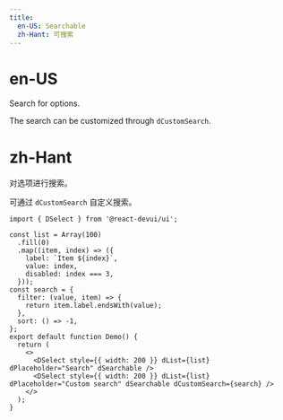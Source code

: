 ```yaml
---
title:
  en-US: Searchable
  zh-Hant: 可搜索
---
```


# en-US

Search for options.

The search can be customized through `dCustomSearch`.

# zh-Hant

对选项进行搜索。

可通过 `dCustomSearch` 自定义搜索。

```tsx
import { DSelect } from '@react-devui/ui';

const list = Array(100)
  .fill(0)
  .map((item, index) => ({
    label: `Item ${index}`,
    value: index,
    disabled: index === 3,
  }));
const search = {
  filter: (value, item) => {
    return item.label.endsWith(value);
  },
  sort: () => -1,
};
export default function Demo() {
  return (
    <>
      <DSelect style={{ width: 200 }} dList={list} dPlaceholder="Search" dSearchable />
      <DSelect style={{ width: 200 }} dList={list} dPlaceholder="Custom search" dSearchable dCustomSearch={search} />
    </>
  );
}
```
